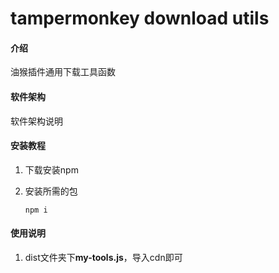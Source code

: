 # tampermonkey download utils

#### 介绍
油猴插件通用下载工具函数

#### 软件架构
软件架构说明


#### 安装教程

1.  下载安装npm
2.  安装所需的包
    
    ```
    npm i
    ```


#### 使用说明

1.  dist文件夹下**my-tools.js**，导入cdn即可

